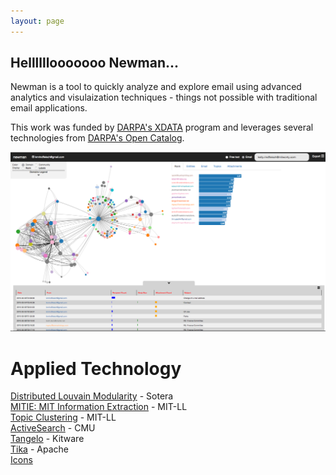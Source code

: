 ```yaml
---
layout: page
---
```


## Hellllllooooooo Newman...
Newman is a tool to quickly analyze and explore email using advanced analytics and visulaization techniques - things not possible with traditional email applications.

This work was funded by [DARPA's XDATA](http://www.darpa.mil/Our_Work/I2O/Programs/XDATA.aspx) program and leverages several technologies from [DARPA's Open Catalog](http://www.darpa.mil/opencatalog/).

<a href="http://www.youtube.com/embed/E9zAR9Uoo3Q" target="_blank"><img alt="Screenshot" src="img/newman_home.png" href="http://www.youtube.com/embed/E9zAR9Uoo3Q"></a>

# Applied Technology
[Distributed Louvain Modularity](https://github.com/Sotera/distributed-louvain-modularity) - Sotera  
[MITIE: MIT Information Extraction](https://github.com/mitll/MITIE) - MIT-LL  
[Topic Clustering](https://github.com/mitll/topic-clustering) - MIT-LL  
[ActiveSearch](https://github.com/AutonlabCMU/ActiveSearch) - CMU  
[Tangelo](http://tangelo.kitware.com) - Kitware  
[Tika](http://tika.apache.org/) - Apache  
[Icons](https://www.iconfinder.com/iconsets/document-icons-2)  
